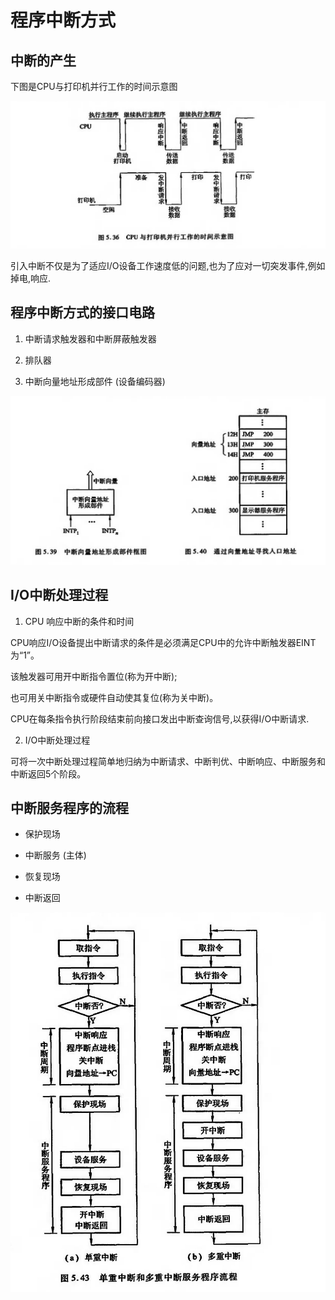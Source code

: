 # 程序中断方式


## 中断的产生



下图是CPU与打印机并行工作的时间示意图

![5.36](微信截图_20240807010401.png)

引入中断不仅是为了适应I/O设备工作速度低的问题,也为了应对一切突发事件,例如掉电,响应.

## 程序中断方式的接口电路

1. 中断请求触发器和中断屏蔽触发器

2. 排队器

3. 中断向量地址形成部件 (设备编码器)

![5.39.40](微信截图_20240807011209.png)

## I/O中断处理过程

1. CPU 响应中断的条件和时间

CPU响应I/O设备提出中断请求的条件是必须满足CPU中的允许中断触发器EINT为“1”。

该触发器可用开中断指令置位(称为开中断);

也可用关中断指令或硬件自动使其复位(称为关中断)。

CPU在每条指令执行阶段结束前向接口发出中断查询信号,以获得I/O中断请求.

2. I/O中断处理过程

可将一次中断处理过程简单地归纳为中断请求、中断判优、中断响应、中断服务和中断返回5个阶段。



## 中断服务程序的流程

- 保护现场

- 中断服务 (主体)

- 恢复现场

- 中断返回

![中断流程](微信截图_20240807012032.png)



